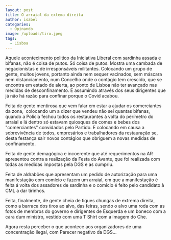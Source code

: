 ```yaml
---
layout: post
title: O arraial da extema direita
author: isabel
categories:
  - Opinando
image: /uploads/tiro.jpeg
tags:
  - Lisboa
---
```

Aquele acontecimento politico da Iniciativa Liberal com sardinha assada e bifanas, n&atilde;o é coisa de putos. S&oacute; coisa de putos. Mostra uma cambada de negacionistas e de irrespons&aacute;veis militantes. Colocando um grupo de gente, muitos jovens, portanto ainda nem sequer vacinados, sem m&aacute;scara nem distanciamento, num Concelho onde o cont&aacute;gio tem crescido, que se encontra em estado de alerta, ao ponto de Lisboa n&atilde;o ter avan&ccedil;ado nas medidas de desconfinamento. E assumindo através dos seus dirigentes que j&aacute; n&atilde;o h&aacute; raz&atilde;o para confinar porque o Covid acabou.

Feita de gente mentirosa que vem falar em estar a ajudar os comerciantes da zona,&nbsp; colocando um a dizer que vendeu n&atilde;o sei quantas bifanas, quando a Policia fechou todos os restaurantes &aacute; volta do per&iacute;metro do arraial e l&aacute; dentro s&oacute; estavam quiosques de comes e bebes dos "comerciantes" convidados pelo Partido. E colocando em causa a sobreviv&ecirc;ncia de todos, empres&aacute;rios e trabalhadores da restaura&ccedil;&atilde;o se, desta festan&ccedil;a sair novos cont&aacute;gios que obriguem a novas medidas de confinamento.

Feita de gente demag&oacute;gica e incoerente que até requerimentos na AR apresentou contra a realiza&ccedil;&atilde;o da Festa do Avante, que foi realizada com todas as medidas impostas pela DGS e as cumpriu.

Feita de aldrab&otilde;es que apresentam um pedido de autoriza&ccedil;&atilde;o para uma manifesta&ccedil;&atilde;o com com&iacute;cio e fazem um arraial, em que a manifesta&ccedil;&atilde;o é feita &aacute; volta dos assadores de sardinha e o comicio é feito pelo candidato &agrave; CML a dar tirinhos.

Feita, finalmente, de gente cheia de tiques chungas de extrema direita, como a barraca dos tiros ao alvo, das feiras, sendo o alvo uma roda com as fotos de membros do governo e dirigentes de Esquerda e um boneco com a cara dum ministro, vestido com uma T Shirt com a imagem do Che.

Agora resta perceber o que acontece aos organizadores de uma concentra&ccedil;&atilde;o ilegal, com Parecer negativo da DGS…
